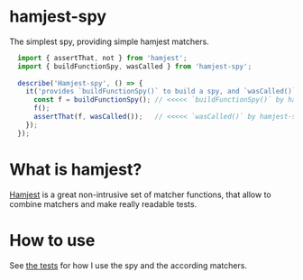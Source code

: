 # hamjest-spy
The simplest spy, providing simple hamjest matchers.
```js
  import { assertThat, not } from 'hamjest';
  import { buildFunctionSpy, wasCalled } from 'hamjest-spy';
  
  describe('Hamjest-spy', () => {
    it('provides `buildFunctionSpy()` to build a spy, and `wasCalled()` is the matcher that can test the spies result', () => {
      const f = buildFunctionSpy(); // <<<<< `buildFunctionSpy()` by hamjest-spy
      f();
      assertThat(f, wasCalled());   // <<<<< `wasCalled()` by hamjest-spy
    });
  });
```

# What is hamjest?
[Hamjest][hamjest] is a great non-intrusive set of matcher functions, that allow to 
combine matchers and make really readable tests.

# How to use
See [the tests][tests] for how I use the spy and the according matchers.


[tests]: ./src/matcher.spec.js
[hamjest]: https://github.com/rluba/hamjest